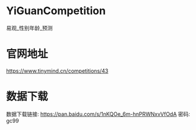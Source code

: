 # YiGuanCompetition
易观_性别年龄_预测

# 官网地址
https://www.tinymind.cn/competitions/43

# 数据下载
数据下载链接: https://pan.baidu.com/s/1nKQOe_6m-hnPRWNxvVfOdA 密码: gc99



